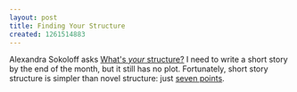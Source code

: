 ```yaml
---
layout: post
title: Finding Your Structure
created: 1261514883
---
```

Alexandra Sokoloff asks [What's *your* structure?](http://thedarksalon.blogspot.com/2009/12/what.html)  I need to write a short story by the end of the month, but it still has no plot.  Fortunately, short story structure is simpler than novel structure:  just [seven points](http://www.wendy-wheeler.com/7point.html).

